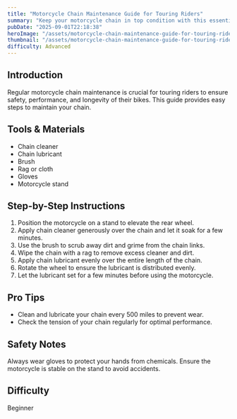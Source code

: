 ```yaml
---
title: "Motorcycle Chain Maintenance Guide for Touring Riders"
summary: "Keep your motorcycle chain in top condition with this essential guide."
pubDate: "2025-09-01T22:18:38"
heroImage: "/assets/motorcycle-chain-maintenance-guide-for-touring-riders-hero.jpg"
thumbnail: "/assets/motorcycle-chain-maintenance-guide-for-touring-riders-thumb.jpg"
difficulty: Advanced
---
```


<h2>Introduction</h2>
<p>Regular motorcycle chain maintenance is crucial for touring riders to ensure safety, performance, and longevity of their bikes. This guide provides easy steps to maintain your chain.</p>
<h2>Tools & Materials</h2>
<ul>
  <li>Chain cleaner</li>
  <li>Chain lubricant</li>
  <li>Brush</li>
  <li>Rag or cloth</li>
  <li>Gloves</li>
  <li>Motorcycle stand</li>
</ul>
<h2>Step-by-Step Instructions</h2>
<ol>
  <li>Position the motorcycle on a stand to elevate the rear wheel.</li>
  <li>Apply chain cleaner generously over the chain and let it soak for a few minutes.</li>
  <li>Use the brush to scrub away dirt and grime from the chain links.</li>
  <li>Wipe the chain with a rag to remove excess cleaner and dirt.</li>
  <li>Apply chain lubricant evenly over the entire length of the chain.</li>
  <li>Rotate the wheel to ensure the lubricant is distributed evenly.</li>
  <li>Let the lubricant set for a few minutes before using the motorcycle.</li>
</ol>
<h2>Pro Tips</h2>
<ul>
  <li>Clean and lubricate your chain every 500 miles to prevent wear.</li>
  <li>Check the tension of your chain regularly for optimal performance.</li>
</ul>
<h2>Safety Notes</h2>
<p>Always wear gloves to protect your hands from chemicals. Ensure the motorcycle is stable on the stand to avoid accidents.</p>
<h2>Difficulty</h2>
<p>Beginner</p>